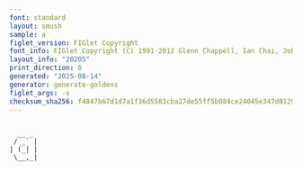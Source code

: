 ```yaml
---
font: standard
layout: smush
sample: a
figlet_version: FIGlet Copyright
font_info: FIGlet Copyright (C) 1991-2012 Glenn Chappell, Ian Chai, John Cowan,
layout_info: "20205"
print_direction: 0
generated: "2025-08-14"
generator: generate-goldens
figlet_args: -s
checksum_sha256: f4847b67d1d7a1f36d5583cba27de55ff5b084ce24045e347d8129beefe8995e
---
```


```text
       
  __ _ 
 / _` |
| (_| |
 \__,_|
       
```
